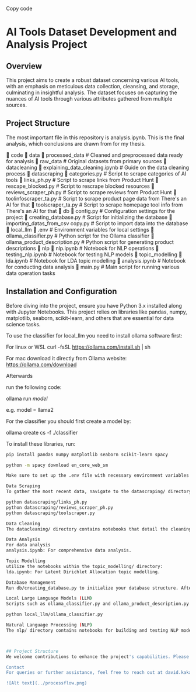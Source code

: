 
Copy code
# AI Tools Dataset Development and Analysis Project

## Overview
This project aims to create a robust dataset concerning various AI tools, with an emphasis on meticulous data collection, cleansing, and storage, culminating in insightful analysis. The dataset focuses on capturing the nuances of AI tools through various attributes gathered from multiple sources.

## Project Structure

The most important file in this repository is analysis.ipynb. This is the final analysis, which conclusions are drawn from for my thesis.

📁 code
📁 data
📁 processed_data # Cleaned and preprocessed data ready for analysis
📁 raw_data # Original datasets from primary sources
📁 datacleaning
📘 explaining_data_cleaning.ipynb # Guide on the data cleaning process
📁 datascraping
📄 categories.py # Script to scrape categories of AI tools
📄 links_ph.py # Script to scrape links from Product Hunt
📄 rescape_blocked.py # Script to rescrape blocked resources
📄 reviews_scraper_ph.py # Script to scrape reviews from Product Hunt
📄 toolinfoscraper_ta.py # Script to scrape product page data from There's an AI for that
📄 toolscraper_ta.py # Script to scrape homepage tool info from There's an AI for that
📁 db
📄 config.py # Configuration settings for the project
📄 creating_database.py # Script for initializing the database
📄 importing_datas_from_csv copy.py # Script to import data into the database
📁 local_llm
📄 .env # Environment variables for local settings
📄 ollama_classifier.py # Python script for the Ollama classifier
📄 ollama_product_description.py # Python script for generating product descriptions
📁 nlp
📘 nlp.ipynb # Notebook for NLP operations
📘 testing_nlp.ipynb # Notebook for testing NLP models
📁 topic_modelling
📘 lda.ipynb # Notebook for LDA topic modelling
📘 analysis.ipynb # Notebook for conducting data analysis
📄 main.py # Main script for running various data operation tasks

## Installation and Configuration

Before diving into the project, ensure you have Python 3.x installed along with Jupyter Notebooks. This project relies on libraries like pandas, numpy, matplotlib, seaborn, scikit-learn, and others that are essential for data science tasks.

To use the classifier for local_llm you need to install ollama software first:

For linux or WSL
curl -fsSL https://ollama.com/install.sh | sh

For mac
download it directly from Ollama website: https://ollama.com/download

Afterwards

run the following code:

ollama run *model*

e.g. model = llama2

For the classifier you should first create a model by:

ollama create cs -f ./classifier


To install these libraries, run:

```bash
pip install pandas numpy matplotlib seaborn scikit-learn spacy

python -m spacy download en_core_web_sm

Make sure to set up the .env file with necessary environment variables and update the config.py with the appropriate settings for database connections and other configurations.

Data Scraping
To gather the most recent data, navigate to the datascraping/ directory and execute the scraping scripts:

python datascraping/links_ph.py
python datascraping/reviews_scraper_ph.py
python datascraping/toolscraper.py

Data Cleaning
The datacleaning/ directory contains notebooks that detail the cleaning process. Execute these notebooks to clean and preprocess your data.

Data Analysis 
For data analysis 
analysis.ipynb: For comprehensive data analysis.

Topic Modelling
utilize the notebooks within the topic_modelling/ directory:
lda.ipynb: For Latent Dirichlet Allocation topic modelling.

Database Management
Run db/creating_database.py to initialize your database structure. After cleaning your data, use db/importing_datas_from_csv.py to import it into your database.

Local Large Language Models (LLM)
Scripts such as ollama_classifier.py and ollama_product_description.py within the local_llm/ directory are used for classification and generating product descriptions.

python local_llm/ollama_classifier.py

Natural Language Processing (NLP)
The nlp/ directory contains notebooks for building and testing NLP models. They are essential for analyzing text data and extracting insights.



## Project Structure
We welcome contributions to enhance the project's capabilities. Please adhere to the established coding standards, commit guidelines, and follow the pull request process detailed in the contributing section.

Contact
For queries or further assistance, feel free to reach out at david.kakanis@hotmail.com

![Alt text](../processflow.png)
